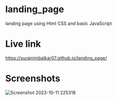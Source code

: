 # landing_page
landing page using Html CSS and basic JavaScript

# Live link

https://surajnimbalkar07.github.io/landing_page/

# Screenshots

![Screenshot 2023-10-11 225318](https://github.com/surajnimbalkar07/landing_page/assets/136218136/d7fe34a7-adfd-40f4-bb9d-2451dbd62228)
